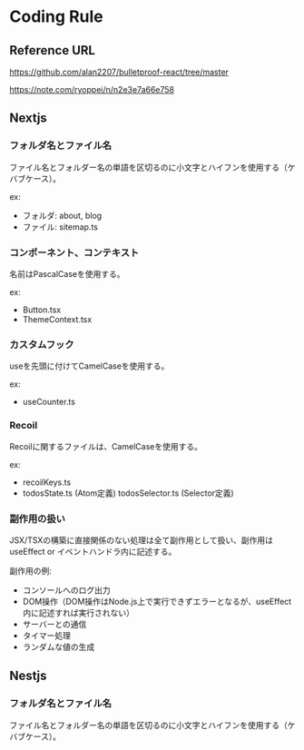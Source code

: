# Coding Rule

## Reference URL

https://github.com/alan2207/bulletproof-react/tree/master

https://note.com/ryoppei/n/n2e3e7a66e758

## Nextjs

### フォルダ名とファイル名

ファイル名とフォルダー名の単語を区切るのに小文字とハイフンを使用する（ケバブケース）。

ex: 
- フォルダ: about, blog
- ファイル: sitemap.ts

### コンポーネント、コンテキスト

名前はPascalCaseを使用する。

ex: 
- Button.tsx
- ThemeContext.tsx

### カスタムフック

useを先頭に付けてCamelCaseを使用する。

ex:  
- useCounter.ts

### Recoil

Recoilに関するファイルは、CamelCaseを使用する。

ex:  
- recoilKeys.ts
- todosState.ts (Atom定義)
  todosSelector.ts (Selector定義)

### 副作用の扱い

JSX/TSXの構築に直接関係のない処理は全て副作用として扱い、副作用は useEffect or イベントハンドラ内に記述する。

副作用の例:
- コンソールへのログ出力
- DOM操作（DOM操作はNode.js上で実行できずエラーとなるが、useEffect内に記述すれば実行されない）
- サーバーとの通信
- タイマー処理
- ランダムな値の生成

## Nestjs

### フォルダ名とファイル名

ファイル名とフォルダー名の単語を区切るのに小文字とハイフンを使用する（ケバブケース）。

